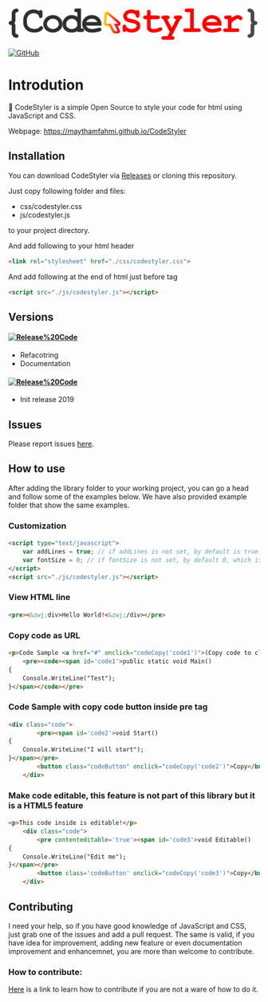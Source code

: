 <img src="https://raw.githubusercontent.com/maythamfahmi/CodeStyler/2ad6963a9c7bea7270abdd4b72da087e476aa586/images/codestyle.png" style="width: 500px;">

[![GitHub](https://img.shields.io/github/license/maythamfahmi/CodeStyler)](https://github.com/maythamfahmi/CodeStyler/blob/main/LICENSE)


# Introdution
:rocket: CodeStyler is a simple Open Source to style your code for html using JavaScript and CSS.

Webpage: https://maythamfahmi.github.io/CodeStyler

## Installation

You can download CodeStyler via [Releases](https://github.com/maythamfahmi/codestyler/releases) or cloning this repository. 

Just copy following folder and files:

- css/codestyler.css
- js/codestyler.js

to your project directory.

And add following to your html header
```html
<link rel="stylesheet" href="./css/codestyler.css">
```

And add following at the end of html just before </body> tag
```html
<script src="./js/codestyler.js"></script>
```

## Versions

#### [![Release%20Code](https://img.shields.io/badge/release%20code-v0.0.2-blue?style=social)](https://github.com/maythamfahmi/CodeStyler/releases/tag/v0.0.2)

- Refacotring
- Documentation


#### [![Release%20Code](https://img.shields.io/badge/release%20code-v0.0.1-blue?style=social)](https://github.com/maythamfahmi/CodeStyler/releases/tag/v0.0.1)

- Init release 2019

## Issues

Please report issues [here](https://github.com/maythamfahmi/CodeStyler/issues).

## How to use
After adding the library folder to your working project, you can go a head and follow some of the examples below. We have also provided example folder that show the same examples.

### Customization
```html
<script type="text/javascript">
    var addLines = true; // if addLines is not set, by default is true
    var fontSize = 0; // if fontSize is not set, by default 0, which is size 14
</script>
<script src="./js/codestyler.js"></script>
```

### View HTML line
```html
<pre><&zwj;div>Hello World!<&zwj;/div></pre>
```

### Copy code as URL
```html
<p>Code Sample <a href="#" onclick="codeCopy('code1')">(Copy code to clipboard as Link)</a></p>
    <pre><code><span id='code1'>public static void Main()
{
    Console.WriteLine("Test");
}</span></code></pre>
```

### Code Sample with copy code button inside pre tag
```html
<div class="code">
        <pre><span id='code2'>void Start()
{
    Console.WriteLine("I will start");
}</span></pre>
        <button class="codeButton" onclick="codeCopy('code2')">Copy</button>
    </div>
```

### Make code editable, this feature is not part of this library but it is a HTML5 feature
```html
<p>This code inside is editable!</p>
    <div class="code">
        <pre contenteditable='true'><span id='code3'>void Editable()
{
    Console.WriteLine("Edit me");
}</span></pre>
        <button class='codeButton' onclick="codeCopy('code3')">Copy</button>
    </div>
```

## Contributing

I need your help, so if you have good knowledge of JavaScript and CSS, just grab one of the issues and add a pull request.
The same is valid, if you have idea for improvement, adding new feature or even documentation improvement and enhancemnet, you are more than welcome to contribute.

### How to contribute:

[Here](https://www.dataschool.io/how-to-contribute-on-github/) is a link to learn how to contribute if you are not a ware of how to do it.
